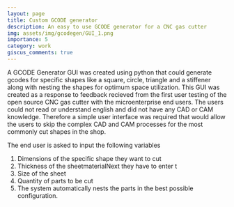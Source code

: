 ```yaml
---
layout: page
title: Custom GCODE generator
description: An easy to use GCODE generator for a CNC gas cutter
img: assets/img/gcodegen/GUI_1.png
importance: 5
category: work
giscus_comments: true
---
```


A GCODE Generator GUI was created using python that could generate gcodes for specific shapes like a square, circle, triangle and a stiffener along with nesting the shapes for optimum space utilization. This GUI was created as a response to feedback recieved from the first user testing of the open source CNC gas cutter with the microenterprise end users. The users could not read or understand english and did not have any CAD or CAM knowledge. Therefore a simple user interface was required that would allow the users to skip the complex CAD and CAM processes for the most commonly cut shapes in the shop.

The end user is asked to input the following variables
1. Dimensions of the specific shape they want to cut
2. Thickness of the sheetmaterialNext they have to enter t
3. Size of the sheet
4. Quantity of parts to be cut
5. The system automatically nests the parts in the best possible configuration.